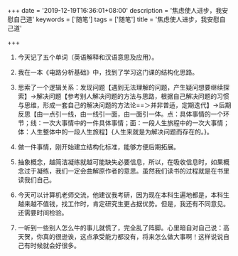 +++
date = '2019-12-19T16:36:01+08:00'
description = '焦虑使人进步，我安慰自己道'
keywords = ['随笔']
tags = ['随笔']
title = '焦虑使人进步，我安慰自己道'

+++

1. 今天记了五个单词（英语解释和汉语意思及应用）。

2. 我在一本《电路分析基础》中，找到了学习这门课的结构化思路。

3. 思索了一个逻辑关系：发现问题【遇到无法理解的问题，产生疑问想要继续探索】→解决问题【参考别人解决问题的方法与思路，根据自己解决问题的习惯与思维，形成一套自己的解决问题的方法论==＞并非普适，定期迭代】→后期反思【由一点引一线，由一线引一面，由一面引一体。点：具体事情的一个环节；线：一次大事情中的一件具体事情；面：一段人生旅程中的一次大事情；体：人生整体中的一段人生旅程】{人生来就是为解决问题而存在的。}。

4. 做一件事情，刚开始建立结构化标准，能够方便后期拓展。

5. 抽象概念，越简洁凝练就越可能缺失必要信息，所以，在吸收信息时，如果概念过于凝练，我们一定会曲解原作者的意思。虽然我们读书的过程就是在书里读我们自己。

6. 今天可以计算机老师交流，他建议我考研，因为现在本科生遍地都是，本科生越来越不值钱，找工作时，肯定研究生更占据优势。但是，我还有不同意见。还需要时间检验。

7. 一听到一些别人怎么牛的事儿就慌了，完全乱了阵脚。心里暗自对自己说：高天贺，你真的很逊诶，这点承受能力都没有，将来怎么做大事啊！这样说说自己有时候就会好很多。

